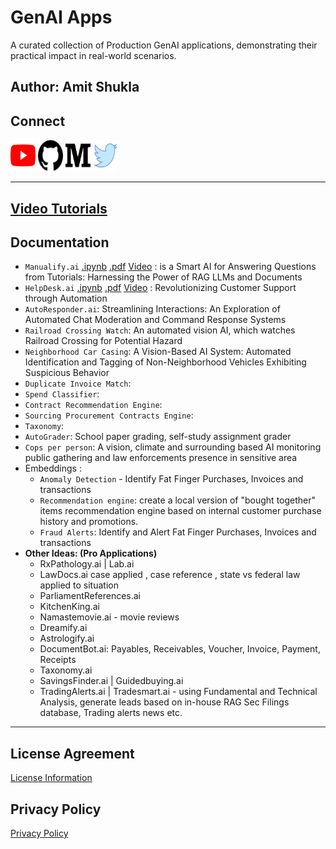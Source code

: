# GenAI Apps

A curated collection of Production GenAI applications, demonstrating their practical impact in real-world scenarios.

## Author: Amit Shukla

## Connect

[<img src="https://github.com/AmitXShukla/AmitXShukla.github.io/blob/master/assets/icons/youtube.svg" width=40 height=50>](https://youtube.com/@Amit.Shukla)
[<img src="https://github.com/AmitXShukla/AmitXShukla.github.io/blob/master/assets/icons/github.svg" width=40 height=50>](https://github.com/AmitXShukla)
[<img src="https://github.com/AmitXShukla/AmitXShukla.github.io/blob/master/assets/icons/medium.svg" width=40 height=50>](https://medium.com/@Amit-Shukla)
[<img src="https://github.com/AmitXShukla/AmitXShukla.github.io/blob/master/assets/icons/twitter_1.svg" width=40 height=50>](https://twitter.com/ashuklax)

---
## [Video Tutorials](https://youtube.com/@Amit.Shukla)

## Documentation

- `Manualify.ai` [.ipynb](./Manualify/src/Manualify.ipynb) [.pdf](./docs/Manualify.pdf) [Video](https://youtube.com/@Amit.Shukla)
    : is a Smart AI for Answering Questions from Tutorials: Harnessing the Power of RAG LLMs and Documents
- `HelpDesk.ai` [.ipynb](./HelpDesk/src/HelpDesk.ipynb) [.pdf](./docs/HelpDesk.pdf) [Video](https://youtube.com/@Amit.Shukla) : Revolutionizing Customer Support through Automation
- `AutoResponder.ai`: Streamlining Interactions: An Exploration of Automated Chat Moderation and Command Response Systems
- `Railroad Crossing Watch`: An automated vision AI, which watches Railroad Crossing for Potential Hazard
- `Neighborhood Car Casing`: A Vision-Based AI System: Automated Identification and Tagging of Non-Neighborhood Vehicles Exhibiting Suspicious Behavior
- `Duplicate Invoice Match`:
- `Spend Classifier`:
- `Contract Recommendation Engine`:
- `Sourcing Procurement Contracts Engine`:
- `Taxonomy`:
- `AutoGrader`: School paper grading, self-study assignment grader
- `Cops per person`: A vision, climate and surrounding based AI monitoring public gathering and law enforcements presence in sensitive area
- Embeddings :
    - `Anomaly Detection` - Identify Fat Finger Purchases, Invoices and transactions
    - `Recommendation engine`: create a local version of "bought together" items recommendation engine based on internal customer purchase history and promotions.
    - `Fraud Alerts`:  Identify and Alert Fat Finger Purchases, Invoices and transactions
- **Other Ideas: (Pro Applications)**
    - RxPathology.ai | Lab.ai
    - LawDocs.ai case applied , case reference , state vs federal law applied to situation 
    - ParliamentReferences.ai
    - KitchenKing.ai
    - Namastemovie.ai - movie reviews
    - Dreamify.ai
    - Astrologify.ai
    - DocumentBot.ai: Payables, Receivables, Voucher, Invoice, Payment, Receipts
    - Taxonomy.ai
    - SavingsFinder.ai | Guidedbuying.ai
    - TradingAlerts.ai | Tradesmart.ai - using Fundamental and Technical Analysis, generate leads based on in-house RAG Sec Filings database, Trading alerts news etc.

---

## License Agreement

[License Information](https://github.com/AmitXShukla/GenAI/blob/main/LICENSE)

## Privacy Policy

[Privacy Policy](https://github.com/AmitXShukla/GenAI/blob/main/LICENSE)
